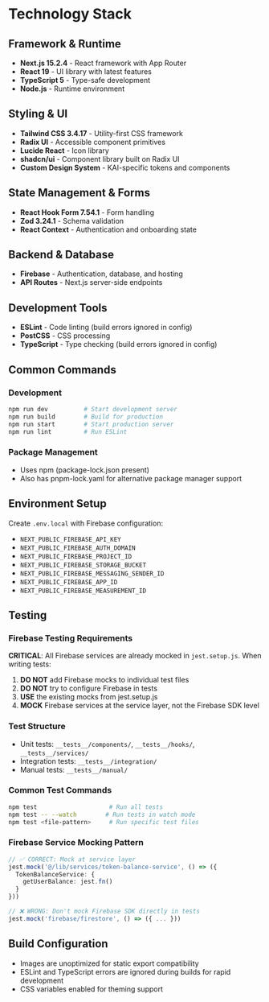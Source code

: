 # Technology Stack

## Framework & Runtime
- **Next.js 15.2.4** - React framework with App Router
- **React 19** - UI library with latest features
- **TypeScript 5** - Type-safe development
- **Node.js** - Runtime environment

## Styling & UI
- **Tailwind CSS 3.4.17** - Utility-first CSS framework
- **Radix UI** - Accessible component primitives
- **Lucide React** - Icon library
- **shadcn/ui** - Component library built on Radix UI
- **Custom Design System** - KAI-specific tokens and components

## State Management & Forms
- **React Hook Form 7.54.1** - Form handling
- **Zod 3.24.1** - Schema validation
- **React Context** - Authentication and onboarding state

## Backend & Database
- **Firebase** - Authentication, database, and hosting
- **API Routes** - Next.js server-side endpoints

## Development Tools
- **ESLint** - Code linting (build errors ignored in config)
- **PostCSS** - CSS processing
- **TypeScript** - Type checking (build errors ignored in config)

## Common Commands

### Development
```bash
npm run dev          # Start development server
npm run build        # Build for production
npm run start        # Start production server
npm run lint         # Run ESLint
```

### Package Management
- Uses npm (package-lock.json present)
- Also has pnpm-lock.yaml for alternative package manager support

## Environment Setup
Create `.env.local` with Firebase configuration:
- `NEXT_PUBLIC_FIREBASE_API_KEY`
- `NEXT_PUBLIC_FIREBASE_AUTH_DOMAIN`
- `NEXT_PUBLIC_FIREBASE_PROJECT_ID`
- `NEXT_PUBLIC_FIREBASE_STORAGE_BUCKET`
- `NEXT_PUBLIC_FIREBASE_MESSAGING_SENDER_ID`
- `NEXT_PUBLIC_FIREBASE_APP_ID`
- `NEXT_PUBLIC_FIREBASE_MEASUREMENT_ID`

## Testing

### Firebase Testing Requirements
**CRITICAL**: All Firebase services are already mocked in `jest.setup.js`. When writing tests:

1. **DO NOT** add Firebase mocks to individual test files
2. **DO NOT** try to configure Firebase in tests
3. **USE** the existing mocks from jest.setup.js
4. **MOCK** Firebase services at the service layer, not the Firebase SDK level

### Test Structure
- Unit tests: `__tests__/components/`, `__tests__/hooks/`, `__tests__/services/`
- Integration tests: `__tests__/integration/`
- Manual tests: `__tests__/manual/`

### Common Test Commands
```bash
npm test                    # Run all tests
npm test -- --watch        # Run tests in watch mode
npm test <file-pattern>     # Run specific test files
```

### Firebase Service Mocking Pattern
```typescript
// ✅ CORRECT: Mock at service layer
jest.mock('@/lib/services/token-balance-service', () => ({
  TokenBalanceService: {
    getUserBalance: jest.fn()
  }
}))

// ❌ WRONG: Don't mock Firebase SDK directly in tests
jest.mock('firebase/firestore', () => ({ ... }))
```

## Build Configuration
- Images are unoptimized for static export compatibility
- ESLint and TypeScript errors are ignored during builds for rapid development
- CSS variables enabled for theming support